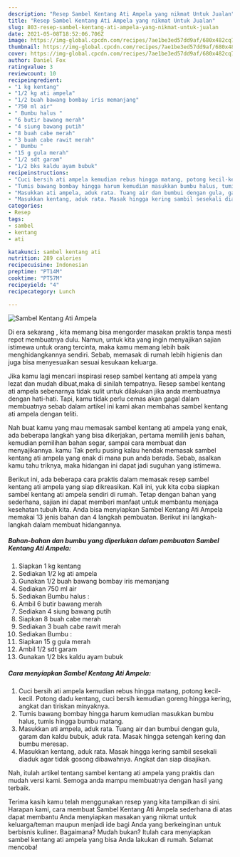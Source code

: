 ```yaml
---
description: "Resep Sambel Kentang Ati Ampela yang nikmat Untuk Jualan"
title: "Resep Sambel Kentang Ati Ampela yang nikmat Untuk Jualan"
slug: 803-resep-sambel-kentang-ati-ampela-yang-nikmat-untuk-jualan
date: 2021-05-08T18:52:06.706Z
image: https://img-global.cpcdn.com/recipes/7ae1be3ed57dd9af/680x482cq70/sambel-kentang-ati-ampela-foto-resep-utama.jpg
thumbnail: https://img-global.cpcdn.com/recipes/7ae1be3ed57dd9af/680x482cq70/sambel-kentang-ati-ampela-foto-resep-utama.jpg
cover: https://img-global.cpcdn.com/recipes/7ae1be3ed57dd9af/680x482cq70/sambel-kentang-ati-ampela-foto-resep-utama.jpg
author: Daniel Fox
ratingvalue: 3
reviewcount: 10
recipeingredient:
- "1 kg kentang"
- "1/2 kg ati ampela"
- "1/2 buah bawang bombay iris memanjang"
- "750 ml air"
- " Bumbu halus "
- "6 butir bawang merah"
- "4 siung bawang putih"
- "8 buah cabe merah"
- "3 buah cabe rawit merah"
- " Bumbu "
- "15 g gula merah"
- "1/2 sdt garam"
- "1/2 bks kaldu ayam bubuk"
recipeinstructions:
- "Cuci bersih ati ampela kemudian rebus hingga matang, potong kecil-kecil. Potong dadu kentang, cuci bersih kemudian goreng hingga kering, angkat dan tiriskan minyaknya."
- "Tumis bawang bombay hingga harum kemudian masukkan bumbu halus, tumis hingga bumbu matang."
- "Masukkan ati ampela, aduk rata. Tuang air dan bumbui dengan gula, garam dan kaldu bubuk, aduk rata. Masak hingga setengah kering dan bumbu meresap."
- "Masukkan kentang, aduk rata. Masak hingga kering sambil sesekali diaduk agar tidak gosong dibawahnya. Angkat dan siap disajikan."
categories:
- Resep
tags:
- sambel
- kentang
- ati

katakunci: sambel kentang ati 
nutrition: 289 calories
recipecuisine: Indonesian
preptime: "PT14M"
cooktime: "PT57M"
recipeyield: "4"
recipecategory: Lunch

---
```



![Sambel Kentang Ati Ampela](https://img-global.cpcdn.com/recipes/7ae1be3ed57dd9af/680x482cq70/sambel-kentang-ati-ampela-foto-resep-utama.jpg)

Di era  sekarang , kita memang bisa mengorder masakan praktis tanpa mesti repot membuatnya dulu. Namun, untuk kita yang ingin menyajikan sajian istimewa untuk orang tercinta, maka kamu memang lebih baik menghidangkannya sendiri. Sebab, memasak di rumah lebih higienis dan juga bisa menyesuaikan sesuai kesukaan keluarga.

Jika kamu lagi mencari inspirasi resep sambel kentang ati ampela yang lezat dan mudah dibuat,maka di sinilah tempatnya. Resep sambel kentang ati ampela  sebenarnya tidak sulit untuk dilakukan jika anda membuatnya dengan hati-hati. Tapi, kamu tidak perlu cemas akan gagal dalam membuatnya 
sebab dalam artikel ini kami akan membahas sambel kentang ati ampela dengan teliti.  



Nah buat kamu yang mau memasak sambel kentang ati ampela yang enak, ada beberapa langkah yang bisa dikerjakan, pertama memilih jenis bahan, kemudian pemilihan bahan segar, sampai cara membuat dan menyajikannya. kamu Tak perlu pusing kalau hendak memasak sambel kentang ati ampela yang enak di mana pun anda berada. Sebab, asalkan kamu  tahu triknya, maka hidangan ini dapat jadi suguhan yang istimewa.

Berikut ini, ada beberapa cara praktis  dalam memasak resep sambel kentang ati ampela yang siap dikreasikan. Kali ini, yuk kita coba siapkan sambel kentang ati ampela sendiri di rumah. Tetap dengan bahan yang sederhana, sajian ini dapat memberi manfaat untuk membantu menjaga kesehatan tubuh kita. Anda bisa menyiapkan Sambel Kentang Ati Ampela memakai 13 jenis bahan dan 4 langkah pembuatan. Berikut ini langkah-langkah dalam membuat hidangannya.

<!--inarticleads1-->

##### Bahan-bahan dan bumbu yang diperlukan dalam pembuatan Sambel Kentang Ati Ampela:

1. Siapkan 1 kg kentang
1. Sediakan 1/2 kg ati ampela
1. Gunakan 1/2 buah bawang bombay iris memanjang
1. Sediakan 750 ml air
1. Sediakan  Bumbu halus :
1. Ambil 6 butir bawang merah
1. Sediakan 4 siung bawang putih
1. Siapkan 8 buah cabe merah
1. Sediakan 3 buah cabe rawit merah
1. Sediakan  Bumbu :
1. Siapkan 15 g gula merah
1. Ambil 1/2 sdt garam
1. Gunakan 1/2 bks kaldu ayam bubuk




<!--inarticleads2-->

##### Cara menyiapkan Sambel Kentang Ati Ampela:

1. Cuci bersih ati ampela kemudian rebus hingga matang, potong kecil-kecil. Potong dadu kentang, cuci bersih kemudian goreng hingga kering, angkat dan tiriskan minyaknya.
1. Tumis bawang bombay hingga harum kemudian masukkan bumbu halus, tumis hingga bumbu matang.
1. Masukkan ati ampela, aduk rata. Tuang air dan bumbui dengan gula, garam dan kaldu bubuk, aduk rata. Masak hingga setengah kering dan bumbu meresap.
1. Masukkan kentang, aduk rata. Masak hingga kering sambil sesekali diaduk agar tidak gosong dibawahnya. Angkat dan siap disajikan.




Nah, itulah artikel tentang  sambel kentang ati ampela  yang praktis dan mudah versi kami. Semoga anda mampu membuatnya dengan hasil yang terbaik. 

Terima kasih kamu telah menggunakan resep yang kita tampilkan di sini. Harapan kami, cara membuat  Sambel Kentang Ati Ampela sederhana di atas dapat membantu Anda menyiapkan masakan yang nikmat untuk keluarga/teman maupun menjadi ide bagi Anda yang berkeinginan untuk berbisnis kuliner. Bagaimana? Mudah bukan? Itulah cara menyiapkan sambel kentang ati ampela yang bisa Anda lakukan di rumah. Selamat mencoba!

